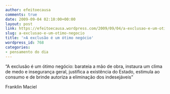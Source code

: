 ```yaml
---
author: efeitoecausa
comments: true
date: 2009-09-04 02:10:00+00:00
layout: post
link: https://efeitoecausa.wordpress.com/2009/09/04/a-exclusao-e-um-otimo-negocio/
slug: a-exclusao-e-um-otimo-negocio
title: '>A exclusão é um ótimo negócio'
wordpress_id: 768
categories:
- pensamento do dia
---
```


>   	 	 	 	 	 	  

“A exclusão é um ótimo negócio: barateia a mão de obra, instaura um clima de medo e insegurança geral, justifica a existência do Estado, estimula ao consumo e de brinde autoriza a eliminação dos indesejáveis”

 

Franklin Maciel
